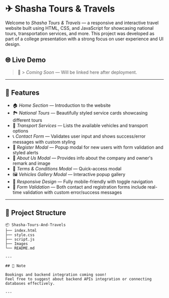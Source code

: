 # ✈ Shasha Tours & Travels

Welcome to *Shasha Tours & Travels* — a responsive and interactive travel website built using HTML, CSS, and JavaScript for showcasing national tours, transportation services, and more. This project was developed as part of a college presentation with a strong focus on user experience and UI design.

## 🌐 Live Demo

> 🚀 > *Coming Soon* — Will be linked here after deployment.

---

## 📸 Features

- 🏠 *Home Section* — Introduction to the website
- 🏞 *National Tours* — Beautifully styled service cards showcasing different tours
- 🚗 *Transport Services* — Lists the available vehicles and transport options
- 📞 *Contact Form* — Validates user input and shows success/error messages with custom styling
- 📝 *Register Modal* — Popup modal for new users with form validation and styled alerts
- 👤 *About Us Modal* — Provides info about the company and owner's remark and image
- 📄 *Terms & Conditions Modal* — Quick-access modal 
- 🖼 *Vehicles Gallery Modal* — Interactive popup gallery
- 📱 *Responsive Design* — Fully mobile-friendly with toggle navigation
- 🧠 *Form Validation* — Both contact and registration forms include real-time validation with custom error/success messages

---

## 📁 Project Structure

```plaintext
📦 Shasha-Tours-And-Travels
├── index.html
├── style.css
├── script.js
├── Images
└── README.md

---

## 📌 Note

Bookings and backend integration coming soon!  
Feel free to suggest about backend APIs integration or connecting databases effectively.

---
